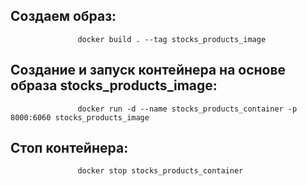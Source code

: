 ## Создаем образ: ##
                   docker build . --tag stocks_products_image

## Создание и запуск контейнера на основе образа stocks_products_image: ##
                   docker run -d --name stocks_products_container -p 8000:6060 stocks_products_image

## Cтоп контейнера: ##
                   docker stop stocks_products_container

